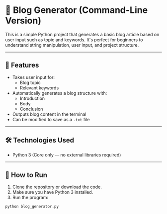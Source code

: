 # 📝 Blog Generator (Command-Line Version)

This is a simple Python project that generates a basic blog article based on user input such as topic and keywords. It's perfect for beginners to understand string manipulation, user input, and project structure.

---

## 📌 Features

- Takes user input for:
  - Blog topic
  - Relevant keywords
- Automatically generates a blog structure with:
  - Introduction
  - Body
  - Conclusion
- Outputs blog content in the terminal
- Can be modified to save as a `.txt` file

---

## 🛠️ Technologies Used

- Python 3 (Core only — no external libraries required)

---

## 🚀 How to Run

1. Clone the repository or download the code.
2. Make sure you have Python 3 installed.
3. Run the program:

```bash
python blog_generator.py
